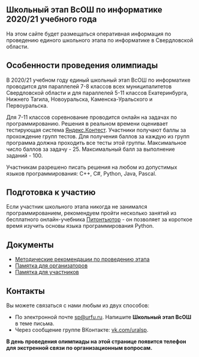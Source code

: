 ## Школьный этап ВсОШ по информатике 2020/21 учебного года

На этом сайте будет размещаться оперативная информация по проведению единого школьного этапа по информатике в Свердловской области.

## Особенности проведения олимпиады

В 2020/21 учебном году единый школьный этап ВсОШ по информатике проводится для параллелей 7-8 классов всех муниципалитетов Свердловской области и для параллелей 5-11 классов Екатеринбурга, Нижнего Тагила, Новоуральска, Каменска-Уральского и Первоуральска.

Для 7-11 классов соревнование проводится онлайн на задачах по программированию. Решения в реальном времени оценивает тестирующая система [Яндекс.Контест](https://contest.yandex.ru). Участники получают баллы за прохождение групп тестов. Для получения баллов за каждую из групп программа должна проходить все тесты этой группы. Максимальное число баллов за задачу - 25. Максимальный балл за выполнение заданий - 100.

Участникам разрешено писать решения на любом из допустимых языков программирования: C++, C#, Python, Java, Pascal.

## Подготовка к участию

Если участник школьного этапа никогда не занимался программированием, рекомендуем пройти несколько занятий из бесплатного онлайн-учебника [Питонтьютор](https://pythontutor.ru) - он позволяет за короткое время изучить основы языка программирования Python.

## Документы

* [Методические рекомендации по проведению этапа](https://github.com/alexbagirov/roi-svx-school-2020/raw/gh-pages/method_recommendations.pdf)
* [Памятка для организаторов](https://docs.google.com/document/d/1vz380WiW112YVmbTJjWZjO0B5OYD8QjJxCG4pkmCpcI/edit)
* [Памятка для участников](https://docs.google.com/document/d/1Wzfod84aU-GpVGUFJdvARhkQ8LLx-w5kMxOQhFxdhjI/edit)

## Контакты

Вы можете связаться с нами любым из двух способов:

- По электронной почте sp@urfu.ru. Напишите **Школьный этап ВсОШ** в теме письма.
- Через сообщение группе ВКонтакте: [vk.com/uralsp](vk.com/uralsp).

**В день проведения олимпиады на этой странице появится телефон для экстренной связи по организационным вопросам.**

